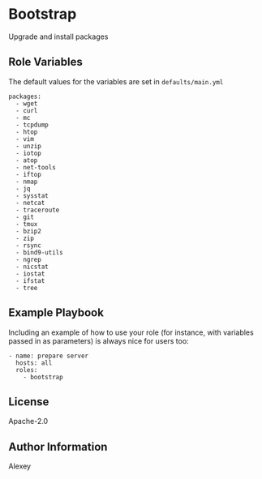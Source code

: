 Bootstrap
=========

Upgrade and install packages

Role Variables
--------------

The default values for the variables are set in ```defaults/main.yml```
```---
packages:
  - wget
  - curl
  - mc
  - tcpdump
  - htop
  - vim
  - unzip
  - iotop
  - atop
  - net-tools
  - iftop
  - nmap
  - jq
  - sysstat
  - netcat
  - traceroute
  - git
  - tmux
  - bzip2
  - zip
  - rsync
  - bind9-utils
  - ngrep
  - nicstat
  - iostat
  - ifstat
  - tree
  ```

Example Playbook
----------------

Including an example of how to use your role (for instance, with variables passed in as parameters) is always nice for users too:
```
- name: prepare server
  hosts: all
  roles:
    - bootstrap
```

License
-------

Apache-2.0

Author Information
------------------

Alexey
